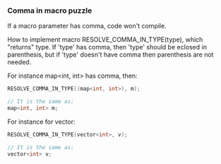 ### Comma in macro puzzle

If a macro parameter has comma, code won't compile.

How to implement macro RESOLVE_COMMA_IN_TYPE(type), which "returns" type.
If 'type' has comma, then 'type' should be eclosed in parenthesis, but if 'type' doesn't have comma then parenthesis are not needed.

For instance map<int, int> has comma, then:
```C++
RESOLVE_COMMA_IN_TYPE((map<int, int>), m);

// It is the same as:
map<int, int> m;
```

For instance for vector<int>:
```C++
RESOLVE_COMMA_IN_TYPE(vector<int>, v); 

// It is the same as:
vector<int> v;
```

